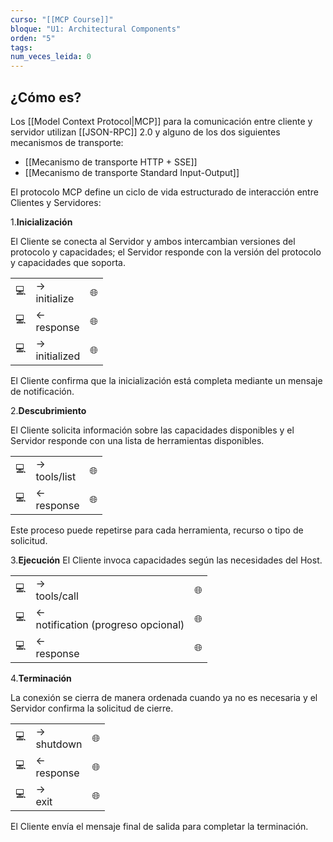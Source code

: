 ```yaml
---
curso: "[[MCP Course]]"
bloque: "U1: Architectural Components"
orden: "5"
tags: 
num_veces_leida: 0
---
```

## ¿Cómo es?

Los [[Model Context Protocol|MCP]] para la comunicación entre cliente y servidor utilizan [[JSON-RPC]] 2.0 y alguno de los dos siguientes mecanismos de transporte:
* [[Mecanismo de transporte HTTP + SSE]]
* [[Mecanismo de transporte Standard Input-Output]]

El protocolo MCP define un ciclo de vida estructurado de interacción entre Clientes y Servidores:

1.**Inicialización**

El Cliente se conecta al Servidor y ambos intercambian versiones del protocolo y capacidades; el Servidor responde con la versión del protocolo y capacidades que soporta.

|   |   |   |
|---|---|---|
|💻|→  <br>initialize|🌐|
|💻|←  <br>response|🌐|
|💻|→  <br>initialized|🌐|

El Cliente confirma que la inicialización está completa mediante un mensaje de notificación.

2.**Descubrimiento**

El Cliente solicita información sobre las capacidades disponibles y el Servidor responde con una lista de herramientas disponibles.

|   |   |   |
|---|---|---|
|💻|→  <br>tools/list|🌐|
|💻|←  <br>response|🌐|

Este proceso puede repetirse para cada herramienta, recurso o tipo de solicitud.

3.**Ejecución**
El Cliente invoca capacidades según las necesidades del Host.

|   |   |   |
|---|---|---|
|💻|→  <br>tools/call|🌐|
|💻|←  <br>notification (progreso opcional)|🌐|
|💻|←  <br>response|🌐|

4.**Terminación**

La conexión se cierra de manera ordenada cuando ya no es necesaria y el Servidor confirma la solicitud de cierre.

|   |   |   |
|---|---|---|
|💻|→  <br>shutdown|🌐|
|💻|←  <br>response|🌐|
|💻|→  <br>exit|🌐|

El Cliente envía el mensaje final de salida para completar la terminación.